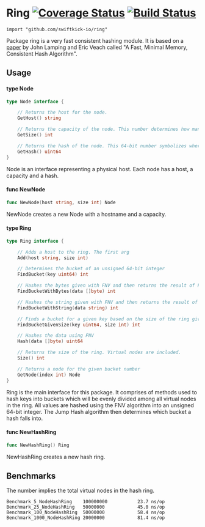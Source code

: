 # Ring [![Coverage Status](https://coveralls.io/repos/eliquious/ring/badge.png)](https://coveralls.io/r/eliquious/ring) [![Build Status](https://travis-ci.org/eliquious/ring.svg?branch=master)](https://travis-ci.org/eliquious/ring)


    import "github.com/swiftkick-io/ring"

Package ring is a very fast consistent hashing module. It is based on a [paper](http://arxiv.org/pdf/1406.2294v1.pdf) by John
Lamping and Eric Veach called "A Fast, Minimal Memory, Consistent Hash Algorithm".

## Usage

#### type Node

```go
type Node interface {

	// Returns the host for the node.
	GetHost() string

	// Returns the capacity of the node. This number determines how many virtual nodes belong to the host.
	GetSize() int

	// Returns the hash of the node. This 64-bit number symbolizes where a node falls on the ring.
	GetHash() uint64
}
```

Node is an interface representing a physical host. Each node has a host, a
capacity and a hash.

#### func  NewNode

```go
func NewNode(host string, size int) Node
```
NewNode creates a new Node with a hostname and a capacity.

#### type Ring

```go
type Ring interface {

	// Adds a host to the ring. The first arg
	Add(host string, size int)

	// Determines the bucket of an unsigned 64-bit integer
	FindBucket(key uint64) int

	// Hashes the bytes given with FNV and then returns the result of FindBucket(key uint64)
	FindBucketWithBytes(data []byte) int

	// Hashes the string given with FNV and then returns the result of FindBucket(key uint64)
	FindBucketWithString(data string) int

	// Finds a bucket for a given key based on the size of the ring given.
	FindBucketGivenSize(key uint64, size int) int

	// Hashes the data using FNV
	Hash(data []byte) uint64

	// Returns the size of the ring. Virtual nodes are included.
	Size() int

	// Returns a node for the given bucket number
	GetNode(index int) Node
}
```

Ring is the main interface for this package. It comprises of methods used to
hash keys into buckets which will be evenly divided among all virtual nodes in
the ring. All values are hashed using the FNV algorithm into an unsigned 64-bit
integer. The Jump Hash algorithm then determines which bucket a hash falls into.

#### func  NewHashRing

```go
func NewHashRing() Ring
```
NewHashRing creates a new hash ring.

## Benchmarks

The number implies the total virtual nodes in the hash ring.

```
Benchmark_5_NodeHashRing	100000000	        23.7 ns/op
Benchmark_25_NodeHashRing	50000000	        45.0 ns/op
Benchmark_100_NodeHashRing	50000000	        58.4 ns/op
Benchmark_1000_NodeHashRing	20000000	        81.4 ns/op
```
